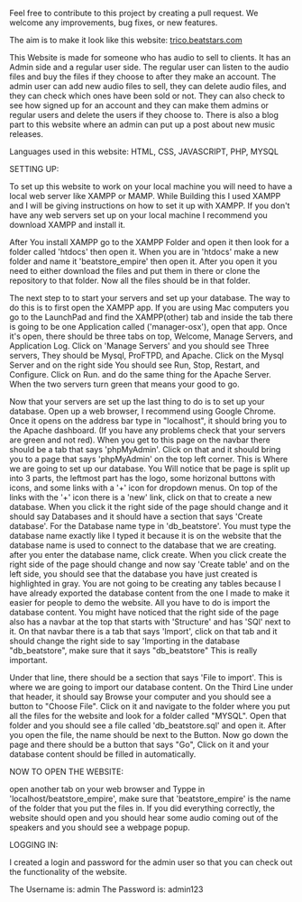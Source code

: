 Feel free to contribute to this project by creating a pull request. We welcome any improvements, bug fixes, or new features.


The aim is to make it look like this website: [trico.beatstars.com](https://trico.beatstars.com/)


This Website is made for someone who has audio to sell to clients.
It has an Admin side and a regular user side.
The regular user can listen to the audio files and buy the files if they choose to after they make an account. The admin user can add new audio files to sell, they can delete audio files, and they can check which ones have been sold or not. They can also check to see how signed up for an account and they can make them admins or regular users and delete the users if they choose to. There is also a blog part to this website where an admin can put up a post about new music releases.

Languages used in this website:
HTML, CSS, JAVASCRIPT, PHP, MYSQL

SETTING UP:

To set up this website to work on your local machine you will need to have a local web server like XAMPP or MAMP. While Building this I used XAMPP and I will be giving instructions on how to set it up with XAMPP. If you don't have any web servers set up on your local machine I recommend you download XAMPP and install it. 

After You install XAMPP go to the XAMPP Folder and open it then look for a folder called 'htdocs' then open it. When you are in 'htdocs' make a new folder and name it 'beatstore_empire' then open it. After you open it you need to either download the files and put them in there or clone the repository to that folder. Now all the files should be in that folder. 

The next step to to start your servers and set up your database. The way to do this is to first open the XAMPP app. If you are using Mac computers you go to the LaunchPad and find the XAMPP(other) tab and inside the tab there is going to be one Application called ('manager-osx'), open that app. Once it's open, there should be three tabs on top, Welcome, Manage Servers, and Application Log. Click on 'Manage Servers' and you should see Three servers, They should be Mysql, ProFTPD, and Apache. Click on the Mysql Server and on the right side You should see Run, Stop, Restart, and Configure. Click on Run. and do the same thing for the Apache Server. When the two servers turn green that means your good to go.

Now that your servers are set up the last thing to do is to set up your database.
Open up a web browser, I recommend using Google Chrome. Once it opens on the address bar type in "localhost", it should bring you to the Apache dashboard. (If you have any problems check that your servers are green and not red). When you get to this page on the navbar there should be a tab that says 'phpMyAdmin'. Click on that and it should bring you to a page that says 'phpMyAdmin' on the top left corner.
This is Where we are going to set up our database. You Will notice that be page is split up into 3 parts, the leftmost part has the logo, some horizonal buttons with icons, and some links with a '+' icon for dropdown menus.
On top of the links with the '+' icon there is a 'new' link, click on that to create a new database. When you click it the right side of the page should change and it should say Databases and it should have a section that says 'Create database'.
For the Database name type in 'db_beatstore'. You must type the database name exactly like I typed it because it is on the website that the database name is used to connect to the database that we are creating. after you enter the database name, click create. 
When you click create the right side of the page should change and now say 'Create table' and on the left side, you should see that the database you have just created is highlighted in gray. You are not going to be creating any tables because I have already exported the database content from the one I made to make it easier for people to demo the website. All you have to do is import the database content. You might have noticed that the right side of the page also has a navbar at the top that starts with 'Structure' and has 'SQl' next to it. On that navbar there is a tab that says 'Import', click on that tab and it should change the right side to say 'Importing in the database "db_beatstore", make sure that it says "db_beatstore" This is really important.

Under that line, there should be a section that says 'File to import'. This is where we are going to import our database content. On the Third Line under that header, it should say Browse your computer and you should see a button to "Choose File". Click on it and navigate to the folder where you put all the files for the website and look for a folder called "MYSQL". Open that folder and you should see a file called 'db_beatstore.sql' and open it. After you open the file, the name should be next to the Button. Now go down the page and there should be a button that says "Go", Click on it and your database content should be filled in automatically.

NOW TO OPEN THE WEBSITE:

open another tab on your web browser and Typpe in 'localhost/beatstore_empire', make sure that 'beatstore_empire' is the name of the folder that you put the files in.
If you did everything correctly, the website should open and you should hear some audio coming out of the speakers and you should see a webpage popup.

LOGGING IN:

I created a login and password for the admin user so that you can check out the functionality of the website.

The Username is: admin
The Password is: admin123


